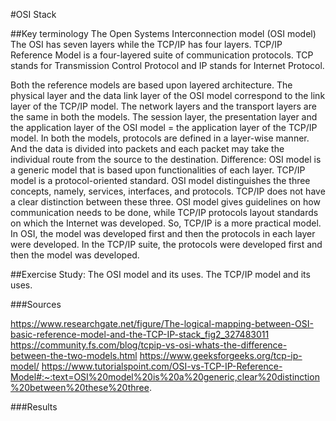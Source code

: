 #OSI Stack

##Key terminology
The Open Systems Interconnection model (OSI model)
The OSI has seven layers while the TCP/IP has four layers.
TCP/IP Reference Model is a four-layered suite of communication protocols. TCP stands for Transmission Control Protocol and IP stands for Internet Protocol.

Both the reference models are based upon layered architecture.
 The physical layer and the data link layer of the OSI model correspond to the link layer of the TCP/IP model. The network layers and the transport layers are the same in both the models. The session layer, the presentation layer and the application layer of the OSI model = the application layer of the TCP/IP model.
In both the models, protocols are defined in a layer-wise manner.
And the data is divided into packets and each packet may take the individual route from the source to the destination.
Difference:
OSI model is a generic model that is based upon functionalities of each layer. TCP/IP model is a protocol-oriented standard.
OSI model distinguishes the three concepts, namely, services, interfaces, and protocols. TCP/IP does not have a clear distinction between these three.
OSI model gives guidelines on how communication needs to be done, while TCP/IP protocols layout standards on which the Internet was developed. So, TCP/IP is a more practical model.
In OSI, the model was developed first and then the protocols in each layer were developed. In the TCP/IP suite, the protocols were developed first and then the model was developed.



##Exercise
Study:
The OSI model and its uses.
The TCP/IP model and its uses.

###Sources

https://www.researchgate.net/figure/The-logical-mapping-between-OSI-basic-reference-model-and-the-TCP-IP-stack_fig2_327483011
https://community.fs.com/blog/tcpip-vs-osi-whats-the-difference-between-the-two-models.html
https://www.geeksforgeeks.org/tcp-ip-model/
https://www.tutorialspoint.com/OSI-vs-TCP-IP-Reference-Model#:~:text=OSI%20model%20is%20a%20generic,clear%20distinction%20between%20these%20three. 


###Results
